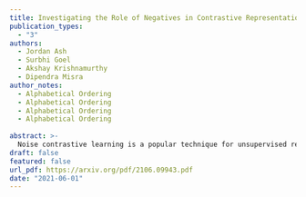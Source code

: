 ```yaml
---
title: Investigating the Role of Negatives in Contrastive Representation Learning
publication_types:
  - "3"
authors:
  - Jordan Ash
  - Surbhi Goel
  - Akshay Krishnamurthy
  - Dipendra Misra
author_notes:
  - Alphabetical Ordering
  - Alphabetical Ordering
  - Alphabetical Ordering
  - Alphabetical Ordering
 
abstract: >-
  Noise contrastive learning is a popular technique for unsupervised representation learning. In this approach, a representation is obtained via reduction to supervised learning, where given a notion of semantic similarity, the learner tries to distinguish a similar (positive) example from a collection of random (negative) examples. The success of modern contrastive learning pipelines relies on many parameters such as the choice of data augmentation, the number of negative examples, and the batch size; however, there is limited understanding as to how these parameters interact and affect downstream performance. We focus on disambiguating the role of one of these parameters: the number of negative examples. Theoretically, we show the existence of a collision-coverage trade-off suggesting that the optimal number of negative examples should scale with the number of underlying concepts in the data. Empirically, we scrutinize the role of the number of negatives in both NLP and vision tasks. In the NLP task, we find that the results broadly agree with our theory, while our vision experiments are murkier with performance sometimes even being insensitive to the number of negatives. We discuss plausible explanations for this behavior and suggest future directions to better align theory and practice.
draft: false
featured: false
url_pdf: https://arxiv.org/pdf/2106.09943.pdf
date: "2021-06-01"
---
```

